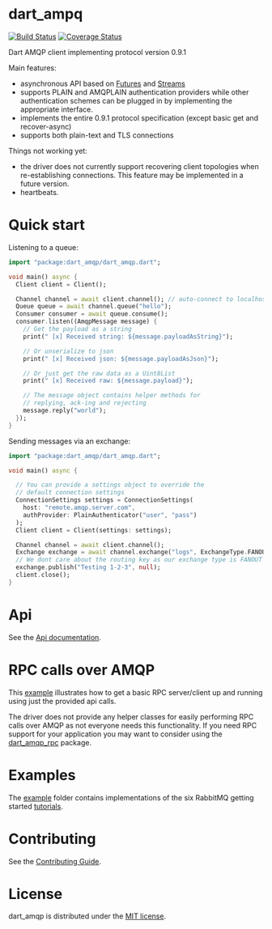 # dart_ampq

[![Build Status](https://travis-ci.org/achilleasa/dart_amqp.svg?branch=master)](https://travis-ci.org/achilleasa/dart_amqp)
[![Coverage Status](https://coveralls.io/repos/github/achilleasa/dart_amqp/badge.svg?branch=master)](https://coveralls.io/github/achilleasa/dart_amqp?branch=master)

Dart AMQP client implementing protocol version 0.9.1

Main features:
 - asynchronous API based on [Futures](https://api.dartlang.org/apidocs/channels/stable/dartdoc-viewer/dart:async.Future) and [Streams](https://api.dartlang.org/apidocs/channels/stable/dartdoc-viewer/dart-async.Stream)
 - supports PLAIN and AMQPLAIN authentication providers while other authentication schemes can be plugged in by implementing the appropriate interface.
 - implements the entire 0.9.1 protocol specification (except basic get and recover-async)
 - supports both plain-text and TLS connections

Things not working yet:
- the driver does not currently support recovering client topologies when re-establishing connections. This feature may be implemented in a future version.
- heartbeats.

# Quick start

Listening to a queue:

```dart
import "package:dart_amqp/dart_amqp.dart";

void main() async {
  Client client = Client();

  Channel channel = await client.channel(); // auto-connect to localhost:5672 using guest credentials
  Queue queue = await channel.queue("hello");
  Consumer consumer = await queue.consume();
  consumer.listen((AmqpMessage message) {
    // Get the payload as a string
    print(" [x] Received string: ${message.payloadAsString}");

    // Or unserialize to json
    print(" [x] Received json: ${message.payloadAsJson}");

    // Or just get the raw data as a Uint8List
    print(" [x] Received raw: ${message.payload}");

    // The message object contains helper methods for
    // replying, ack-ing and rejecting
    message.reply("world");
  });
}
```

Sending messages via an exchange:
```dart
import "package:dart_amqp/dart_amqp.dart";

void main() async {

  // You can provide a settings object to override the
  // default connection settings
  ConnectionSettings settings = ConnectionSettings(
    host: "remote.amqp.server.com",
    authProvider: PlainAuthenticator("user", "pass")
  );
  Client client = Client(settings: settings);

  Channel channel = await client.channel();
  Exchange exchange = await channel.exchange("logs", ExchangeType.FANOUT);
  // We dont care about the routing key as our exchange type is FANOUT
  exchange.publish("Testing 1-2-3", null);
  client.close();
}
```

# Api

See the [Api documentation](https://github.com/achilleasa/dart_amqp/blob/master/API.md).

# RPC calls over AMQP

This [example](https://github.com/achilleasa/dart_amqp/tree/master/example/rpc) illustrates how to get a basic RPC server/client up and running using just the provided api calls.

The driver does not provide any helper classes for easily performing RPC calls over AMQP as not everyone needs this
functionality. If you need RPC support for your application you may want to consider using the [dart\_amqp\_rpc](https://pub.dartlang.org/packages/dart_amqp_rpc) package.

# Examples

The [example](https://github.com/achilleasa/dart_amqp/tree/master/example) folder contains implementations of the six RabbitMQ getting started [tutorials](https://www.rabbitmq.com/getstarted.html).

# Contributing

See the [Contributing Guide](https://github.com/achilleasa/dart_amqp/blob/master/CONTRIBUTING.md).


# License

dart\_amqp is distributed under the [MIT license](https://github.com/achilleasa/dart_amqp/blob/master/LICENSE).
